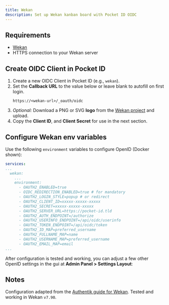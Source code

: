 ```yaml
---
title: Wekan
description: Set up Wekan kanban board with Pocket ID OIDC
---
```


## Requirements

- [Wekan](https://github.com/wekan/wekan)
- HTTPS connection to your Wekan server

## Create OIDC Client in Pocket ID

1. Create a new OIDC Client in Pocket ID (e.g., `wekan`).
2. Set the **Callback URL** to the value below or leave blank to autofill on first login.
   ```
   https://<wekan-url>/_oauth/oidc
   ```
3. _Optional:_ Download a PNG or SVG **logo** from the [Wekan project](https://github.com/wekan/wekan) and upload.
4. Copy the **Client ID**, and **Client Secret** for use in the next section.

## Configure Wekan env variables

Use the following `environment` variables to configure OpenID (Docker shown):

```yaml
services:
...
  wekan:
    ...
    environment:
      - OAUTH2_ENABLED=true
      - OIDC_REDIRECTION_ENABLED=true # for mandatory
      - OAUTH2_LOGIN_STYLE=popup # or redirect
      - OAUTH2_CLIENT_ID=xxxxx-xxxxx-xxxxx
      - OAUTH2_SECRET=xxxxx-xxxxx-xxxxx
      - OAUTH2_SERVER_URL=https://pocket-id.tld
      - OAUTH2_AUTH_ENDPOINT=/authorize
      - OAUTH2_USERINFO_ENDPOINT=/api/oidc/userinfo
      - OAUTH2_TOKEN_ENDPOINT=/api/oidc/token
      - OAUTH2_ID_MAP=preferred_username
      - OAUTH2_FULLNAME_MAP=name
      - OAUTH2_USERNAME_MAP=preferred_username
      - OAUTH2_EMAIL_MAP=email
...
```

After configuration is tested and working, you can adjust a few other OpenID settings in the gui at **Admin Panel > Settings Layout**:

## Notes

Configuration adapted from the [Authentik guide for Wekan](https://docs.goauthentik.io/integrations/services/wekan/#wekan-configuration). Tested and working in Wekan `v7.90`.
